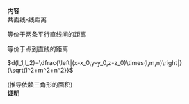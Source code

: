 **内容**  
共面线-线距离  
  
等价于两条平行直线间的距离  
  
等价于点到直线的距离  
  
$d(l_1,l_2)=\dfrac{\left|(x-x_0,y-y_0,z-z_0)\times(l,m,n)\right|}{\sqrt{l^2+m^2+n^2}}$  
  
(推导依赖三角形的面积)  
**证明**  
